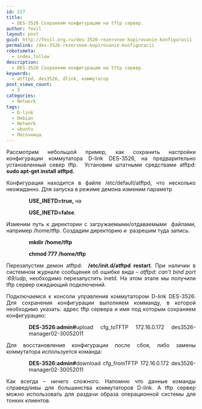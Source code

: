 ```yaml
---
id: 227
title:
  - DES-3526 Сохраняем конфигурацию на tftp сервер.
author: fevil
layout: post
guid: http://fevil.org.ru/des-3526-rezervnoe-kopirovanie-konfiguracii
permalink: /des-3526-rezervnoe-kopirovanie-konfiguracii
robotsmeta:
  - index,follow
description:
  - DES-3526 Сохраняем конфигурацию на tftp сервер.
keywords:
  - atftpd, des3526, dlink, коммутатор
post_views_count:
  - 3
categories:
  - Network
tags:
  - D-link
  - Debian
  - Network
  - ubuntu
  - Песочница
---
```

<p style="text-align: justify;">
  Рассмотрим небольшой пример, как сохранить настройки конфигурации коммутатора D-link DES-3526, на предварительно установленный север tftp.  Установим штатными средствами atftpd: <strong>sudo apt-get install atftpd. </strong>
</p>

<p style="text-align: justify;">
  <strong> </strong> <!--more-->Конфигурация находится в файле /etc/default/atftpd, что несколько неожиданно. Для запуска в режиме демона изменим параметр
</p>

<p style="padding-left: 60px; text-align: justify;">
  <strong>USE_INETD=true,</strong> на
</p>

<p style="padding-left: 60px; text-align: justify;">
  <strong>USE_INETD=false</strong>.
</p>

<p style="text-align: justify;">
  Изменим путь к директории с загружаемыми/отдаваемыми  файлами, например /home/tftp. Создадим директорию и  разрешим туда запись.
</p>

<p style="padding-left: 60px; text-align: justify;">
  <strong>mkdir /home/tftp</strong>
</p>

<p style="padding-left: 60px; text-align: justify;">
  <strong>chmod 777 /home/tftp</strong>
</p>

<p style="text-align: justify;">
  Перезапустим демон atftpd:  <strong>/etc/init.d/atftpd restart</strong>. При наличии в системном журнале сообщения об ошибке вида &#8211; <em>atftpd: can&#8217;t bind port :69/udp, </em>необходимо перезапустить inetd. На этом этапе мы получили tftp сервер ожидающий подключений.
</p>

<p style="text-align: justify;">
  Подключаемся к консоли управления коммутатором D-link DES-3526. Для сохранения конфигурации выполняем комманду, в которой необходимо указать: адрес tftp сервера и имя под которым сохраняем конфигурацию:
</p>

<p style="padding-left: 60px; text-align: justify;">
  <strong>DES-3526:admin#</strong>upload cfg_toTFTP 172.16.0.172 des3526-manager02-30052011
</p>

<p style="text-align: justify;">
  Для восстановления конфигурации после сбоя, либо замены коммутатора используется команда:
</p>

<p style="padding-left: 60px; text-align: justify;">
  <strong>DES-3526:admin#</strong>download cfg_fromTFTP 172.16.0.172 des3526-manager02-30052011
</p>

<p style="text-align: justify;">
  Как всегда &#8211; ничего сложного. Напомню что данные команды справедливы для большинства коммутаторов D-link. А tftp сервер можно использовать для раздачи образа операционной системы для тонких клиентов.
</p>

&nbsp;
